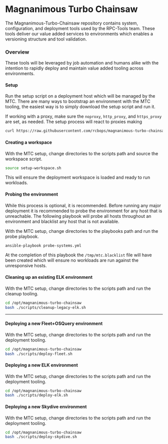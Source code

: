 # Magnanimous Turbo Chainsaw

The Magnanimous-Turbo-Chainsaw repository contains system, configuration,
and deployment tools used by the RPC-Tools team. These tools deliver our
value added services to environments which enables a versioning structure
and tool validation.

### Overview

These tools will be leveraged by job automation and humans alike with the
intention to rapidly deploy and maintain value added tooling across
environments.

#### Setup

Run the setup script on a deployment host which will be managed by the MTC.
There are many ways to bootstrap an environment with the MTC tooling, the
easiest way is to simply download the setup script and run it.

If working with a proxy, make sure the `noproxy`, `http_proxy`, and
`https_proxy` are set, as needed. The setup process will react to proxies
making

``` bash
curl https://raw.githubusercontent.com/rcbops/magnanimous-turbo-chainsaw/master/scripts/setup.sh | bash
```

#### Creating a workspace

With the MTC setup, change directories to the scripts path and source the
workspace script.

``` bash
source setup-workspace.sh
```

This will ensure the deployment workspace is loaded and ready to run workloads.

#### Probing the environment

While this process is optional, it is recommended. Before running any major
deployment it is recommended to probe the environment for any host that is
unreachable. The following playbook will probe all hosts throughout an
environment and blacklist any host that is not available.

With the MTC setup, change directories to the playbooks path and run the
probe playbook.

``` bash
ansible-playbook probe-systems.yml
```

At the completion of this playbook the `/tmp/mtc.blacklist` file will have
been created which will ensure no workloads are run against the unresponsive
hosts.

#### Cleaning up an existing ELK environment

With the MTC setup, change directories to the scripts path and run the
cleanup tooling.

``` bash
cd /opt/magnanimous-turbo-chainsaw
bash ./scripts/cleanup-legacy-elk.sh
```

----

#### Deploying a new Fleet+OSQuery environment

With the MTC setup, change directories to the scripts path and run the
deployment tooling.

``` bash
cd /opt/magnanimous-turbo-chainsaw
bash ./scripts/deploy-fleet.sh
```

#### Deploying a new ELK environment

With the MTC setup, change directories to the scripts path and run the
deployment tooling.

``` bash
cd /opt/magnanimous-turbo-chainsaw
bash ./scripts/deploy-elk.sh
```

#### Deploying a new Skydive environment

With the MTC setup, change directories to the scripts path and run the
deployment tooling.

``` bash
cd /opt/magnanimous-turbo-chainsaw
bash ./scripts/deploy-skydive.sh
```
